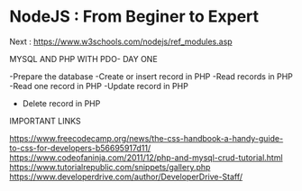 #   NodeJS   :    From Beginer to Expert


Next : https://www.w3schools.com/nodejs/ref_modules.asp

MYSQL AND PHP WITH PDO- DAY ONE


-Prepare the database
-Create or insert record in PHP
-Read records in PHP
-Read one record in PHP
-Update record in PHP
- Delete record in PHP

IMPORTANT LINKS

https://www.freecodecamp.org/news/the-css-handbook-a-handy-guide-to-css-for-developers-b56695917d11/
https://www.codeofaninja.com/2011/12/php-and-mysql-crud-tutorial.html
https://www.tutorialrepublic.com/snippets/gallery.php
https://www.developerdrive.com/author/DeveloperDrive-Staff/
